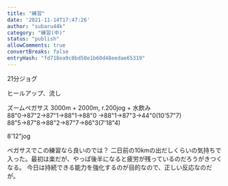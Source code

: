 ```yaml
---
title: "練習"
date: '2021-11-14T17:47:26'
author: "subaru44k"
category: "練習(中)"
status: "publish"
allowComments: true
convertBreaks: false
entryHash: "fd718ea9c0bd50e1b60d48eedae65319"
---
```

21分ジョグ

ヒールアップ、流し

ズームペガサス
3000m + 2000m, r.200jog + 水飲み
88"0→87"2→87"1→88"1→88"0
→88"1→87"3→44"0(10'57"7)
88"5→87"8→88"2→87"7→86"3(7'18"4)

8'12"jog

ペガサスでこの練習なら良いのでは？
二日前の10kmの出だしくらいの気持ちで入った。最初は楽だが、やっぱ後半になると疲労が残っているのだろうがきつくなる。
今日は持続できる能力を強化するのが目的なので、正しい反応なのだが。
